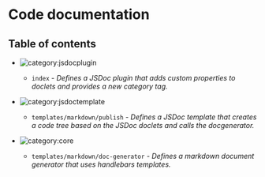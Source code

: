 # Code documentation

## Table of contents

* ![category:jsdocplugin](https://img.shields.io/badge/category-jsdocplugin-009663.svg?style=flat-square)
  * `index` - _Defines a JSDoc plugin that adds custom properties to doclets and provides a new category tag._

* ![category:jsdoctemplate](https://img.shields.io/badge/category-jsdoctemplate-00A800.svg?style=flat-square)
  * `templates/markdown/publish` - _Defines a JSDoc template that creates a code tree based on the JSDoc doclets
and calls the docgenerator._

* ![category:core](https://img.shields.io/badge/category-core-9f9f9f.svg?style=flat-square)
  * `templates/markdown/doc-generator` - _Defines a markdown document generator that uses handlebars templates._


